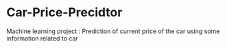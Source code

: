 # Car-Price-Precidtor
Machine learning project : Prediction of current price of the car using some information related to car
